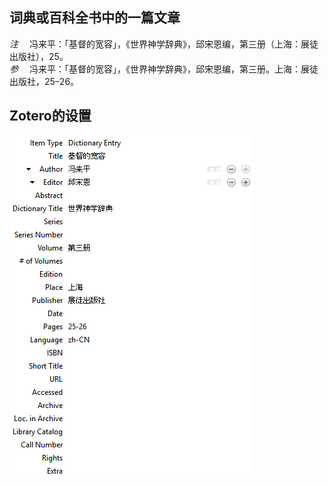 ## 词典或百科全书中的一篇文章
*注* 　冯来平：「基督的宽容」，《世界神学辞典》，邱宋恩编，第三册（上海：展徒出版社），25。   
*参* 　冯来平：「基督的宽容」，《世界神学辞典》，邱宋恩编，第三册。上海：展徒出版社，25–26。

## Zotero的设置
![词典或百科全书中的一篇文章](images/DictionaryEntryChinese.png)
